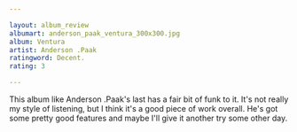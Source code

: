 ```yaml
---

layout: album_review
albumart: anderson_paak_ventura_300x300.jpg
album: Ventura
artist: Anderson .Paak
ratingword: Decent.
rating: 3

---
```


This album like Anderson .Paak's last has a fair bit of funk to it. It's not really my style of listening, but I think it's a good piece of work overall. He's got some pretty good features and maybe I'll give it another try some other day.
